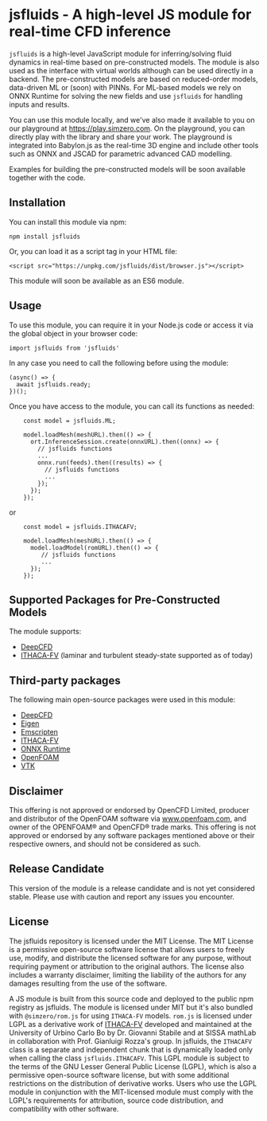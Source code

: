 # jsfluids - A high-level JS module for real-time CFD inference

`jsfluids` is a high-level JavaScript module for inferring/solving fluid dynamics in real-time based on pre-constructed models. The module is also used as the interface with virtual worlds although can be used directly in a backend. The pre-constructed models are based on reduced-order models, data-driven ML or (soon) with PINNs. For ML-based models we rely on ONNX Runtime for solving the new fields and use `jsfluids` for handling inputs and results.

You can use this module locally, and we've also made it available to you on our playground at https://play.simzero.com. On the playground, you can directly play with the library and share your work. The playground is integrated into Babylon.js as the real-time 3D engine and include other tools such as ONNX and JSCAD for parametric advanced CAD modelling.

Examples for building the pre-constructed models will be soon available together with the code.

## Installation

You can install this module via npm:

```
npm install jsfluids
```

Or, you can load it as a script tag in your HTML file:

```
<script src="https://unpkg.com/jsfluids/dist/browser.js"></script>
```

This module will soon be available as an ES6 module.

## Usage

To use this module, you can require it in your Node.js code or access it via the global object in your browser code:

```
import jsfluids from 'jsfluids'
```

In any case you need to call the following before using the module:

```
(async() => {
  await jsfluids.ready;
})();
```

Once you have access to the module, you can call its functions as needed:

```
    const model = jsfluids.ML;

    model.loadMesh(meshURL).then(() => {
      ort.InferenceSession.create(onnxURL).then((onnx) => {
        // jsfluids functions
        ...
        onnx.run(feeds).then((results) => {
          // jsfluids functions
          ...
        });
      });
    });
```
or

```
    const model = jsfluids.ITHACAFV;

    model.loadMesh(meshURL).then(() => {
      model.loadModel(romURL).then(() => {
         // jsfluids functions
         ...
      });
    });
```

## Supported Packages for Pre-Constructed Models

The module supports:

- [DeepCFD](https://github.com/mdribeiro/DeepCFD)
- [ITHACA-FV](https://github.com/mathLab/ITHACA-FV) (laminar and turbulent steady-state supported as of today)

## Third-party packages

The following main open-source packages were used in this module:

- [DeepCFD](https://github.com/mdribeiro/DeepCFD)
- [Eigen](https://eigen.tuxfamily.org)
- [Emscripten](https://emscripten.org)
- [ITHACA-FV](https://github.com/mathLab/ITHACA-FV)
- [ONNX Runtime](https://onnxruntime.ai)
- [OpenFOAM](https://www.openfoam.com)
- [VTK](https://vtk.org)


## Disclaimer

This offering is not approved or endorsed by OpenCFD Limited, producer and distributor of the OpenFOAM software via www.openfoam.com, and owner of the OPENFOAM® and OpenCFD® trade marks. This offering is not approved or endorsed by any software packages mentioned above or their respective owners, and should not be considered as such.

## Release Candidate

This version of the module is a release candidate and is not yet considered stable. Please use with caution and report any issues you encounter.

## License

The jsfluids repository is licensed under the MIT License. The MIT License is a permissive open-source software license that allows users to freely use, modify, and distribute the licensed software for any purpose, without requiring payment or attribution to the original authors. The license also includes a warranty disclaimer, limiting the liability of the authors for any damages resulting from the use of the software.

A JS module is built from this source code and deployed to the public npm registry as jsfluids. The module is licensed under MIT but it's also bundled with `@simzero/rom.js` for using `ITHACA-FV` models. `rom.js` is licensed under LGPL as a derivative work of [ITHACA-FV](https://github.com/ITHACA-FV/ITHACA-FV) developed and maintained at the University of Urbino Carlo Bo by Dr. Giovanni Stabile and at SISSA mathLab in collaboration with Prof. Gianluigi Rozza's group. In jsfluids, the `ITHACAFV` class is a separate and independent chunk that is dynamically loaded only when calling the class `jsfluids.ITHACAFV`. This LGPL module is subject to the terms of the GNU Lesser General Public License (LGPL), which is also a permissive open-source software license, but with some additional restrictions on the distribution of derivative works. Users who use the LGPL module in conjunction with the MIT-licensed module must comply with the LGPL's requirements for attribution, source code distribution, and compatibility with other software.
